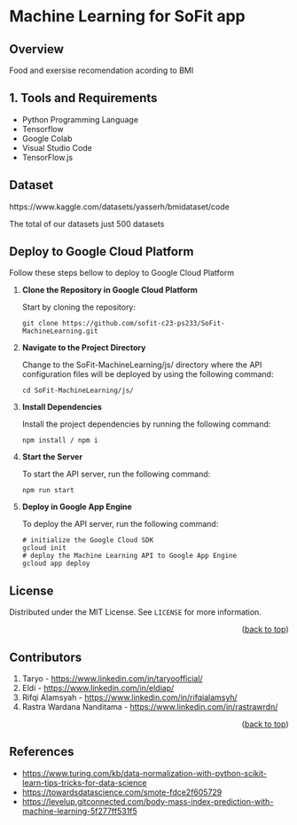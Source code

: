 # Machine Learning for SoFit app

## Overview
Food and exersise recomendation acording to BMI

## 1. Tools and Requirements 
- Python Programming Language
- Tensorflow
- Google Colab
- Visual Studio Code
- TensorFlow.js

## Dataset
<p>https://www.kaggle.com/datasets/yasserh/bmidataset/code</p>
<p>The total of our datasets just 500 datasets</p>

## Deploy to Google Cloud Platform
Follow these steps bellow to deploy to Google Cloud Platform
1. **Clone the Repository in Google Cloud Platform**

   Start by cloning the repository:

   ```
   git clone https://github.com/sofit-c23-ps233/SoFit-MachineLearning.git
   ```

2. **Navigate to the Project Directory**

   Change to the SoFit-MachineLearning/js/ directory where the API configuration files will be deployed by using the following command:

   ```
   cd SoFit-MachineLearning/js/
   ```

3. **Install Dependencies**

   Install the project dependencies by running the following command:

   ```
   npm install / npm i
   ```

4. **Start the Server**

   To start the API server, run the following command:

   ```
   npm run start
   ```

5. **Deploy in Google App Engine**

   To deploy the API server, run the following command:

   ```
   # initialize the Google Cloud SDK
   gcloud init
   # deploy the Machine Learning API to Google App Engine
   gcloud app deploy
   ```
  
<!-- LICENSE -->
## License

Distributed under the MIT License. See `LICENSE` for more information.

<p align="right">(<a href="#readme-top">back to top</a>)</p>



<!-- CONTRIBUTORS -->
## Contributors

1. Taryo - https://www.linkedin.com/in/taryoofficial/
2. Eldi - https://www.linkedin.com/in/eldiap/
3. Rifqi Alamsyah - https://www.linkedin.com/in/rifqialamsyh/
4. Rastra Wardana Nanditama - https://www.linkedin.com/in/rastrawrdn/

<p align="right">(<a href="#readme-top">back to top</a>)</p>



<!-- REFERENCES -->
## References
- https://www.turing.com/kb/data-normalization-with-python-scikit-learn-tips-tricks-for-data-science
- https://towardsdatascience.com/smote-fdce2f605729
- https://levelup.gitconnected.com/body-mass-index-prediction-with-machine-learning-5f277ff531f5
